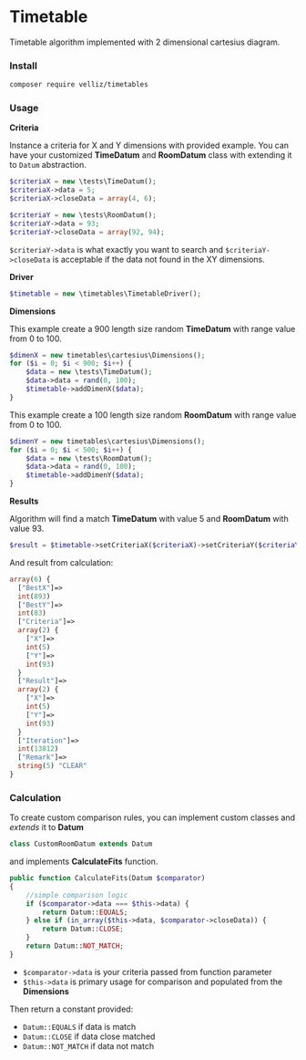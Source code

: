 # Timetable

Timetable algorithm implemented with 2 dimensional cartesius diagram.

### Install

```bash
composer require velliz/timetables
```

### Usage

**Criteria**

Instance a criteria for X and Y dimensions with provided example.
You can have your customized **TimeDatum** and **RoomDatum** class with extending it to ```Datum``` abstraction.

```php
$criteriaX = new \tests\TimeDatum();
$criteriaX->data = 5;
$criteriaX->closeData = array(4, 6);
```

```php
$criteriaY = new \tests\RoomDatum();
$criteriaY->data = 93;
$criteriaY->closeData = array(92, 94);
```

```$criteriaY->data``` is what exactly you want to search and ```$criteriaY->closeData```
is acceptable if the data not found in the XY dimensions.

**Driver**

```php
$timetable = new \timetables\TimetableDriver();
```

**Dimensions**

This example create a 900 length size random **TimeDatum** with range value from 0 to 100. 

```php
$dimenX = new timetables\cartesius\Dimensions();
for ($i = 0; $i < 900; $i++) {
    $data = new \tests\TimeDatum();
    $data->data = rand(0, 100);
    $timetable->addDimenX($data);
}
```

This example create a 100 length size random **RoomDatum** with range value from 0 to 100.

```php
$dimenY = new timetables\cartesius\Dimensions();
for ($i = 0; $i < 500; $i++) {
    $data = new \tests\RoomDatum();
    $data->data = rand(0, 100);
    $timetable->addDimenY($data);
}
```

**Results**

Algorithm will find a match **TimeDatum** with value 5 and **RoomDatum** with value 93.

```php
$result = $timetable->setCriteriaX($criteriaX)->setCriteriaY($criteriaY)->CalculateTimeTable();
```

And result from calculation:

```php
array(6) {
  ["BestX"]=>
  int(893)
  ["BestY"]=>
  int(83)
  ["Criteria"]=>
  array(2) {
    ["X"]=>
    int(5)
    ["Y"]=>
    int(93)
  }
  ["Result"]=>
  array(2) {
    ["X"]=>
    int(5)
    ["Y"]=>
    int(93)
  }
  ["Iteration"]=>
  int(13812)
  ["Remark"]=>
  string(5) "CLEAR"
}
```

### Calculation

To create custom comparison rules, you can implement custom classes and *extends* it to **Datum**

```php
class CustomRoomDatum extends Datum
```

and implements **CalculateFits** function.

```php
public function CalculateFits(Datum $comparator)
{
    //simple comparison logic
    if ($comparator->data === $this->data) {
        return Datum::EQUALS;
    } else if (in_array($this->data, $comparator->closeData)) {
        return Datum::CLOSE;
    }
    return Datum::NOT_MATCH;
}
```

* ```$comparator->data``` is your criteria passed from function parameter
* ```$this->data``` is primary usage for comparison and populated from the **Dimensions**

Then return a constant provided:

* ```Datum::EQUALS``` if data is match
* ```Datum::CLOSE``` if data close matched
* ```Datum::NOT_MATCH``` if data not match